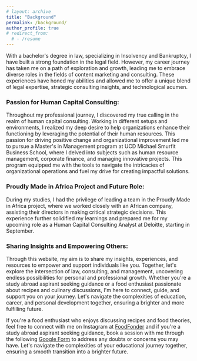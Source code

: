 ```yaml
---
# layout: archive
title: "Background"
permalink: /background/
author_profile: true
# redirect_from:
  # - /resume
---
```


With a bachelor's degree in law, specializing in Insolvency and Bankruptcy, I have built a strong foundation in the legal field. However, my career journey has taken me on a path of exploration and growth, leading me to embrace diverse roles in the fields of content marketing and consulting. These experiences have honed my abilities and allowed me to offer a unique blend of legal expertise, strategic consulting insights, and technological acumen.

### Passion for Human Capital Consulting: 
Throughout my professional journey, I discovered my true calling in the realm of human capital consulting. Working in different setups and environments, I realized my deep desire to help organizations enhance their functioning by leveraging the potential of their human resources. This passion for driving positive change and organizational improvement led me to pursue a Master's in Management program at UCD Michael Smurfit Business School, where I delved into subjects such as human resource management, corporate finance, and managing innovative projects. This program equipped me with the tools to navigate the intricacies of organizational operations and fuel my drive for creating impactful solutions.

### Proudly Made in Africa Project and Future Role: 
During my studies, I had the privilege of leading a team in the Proudly Made in Africa project, where we worked closely with an African company, assisting their directors in making critical strategic decisions. This experience further solidified my learnings and prepared me for my upcoming role as a Human Capital Consulting Analyst at Deloitte, starting in September.

### Sharing Insights and Empowering Others: 
Through this website, my aim is to share my insights, experiences, and resources to empower and support individuals like you. Together, let's explore the intersection of law, consulting, and management, uncovering endless possibilities for personal and professional growth. Whether you're a study abroad aspirant seeking guidance or a food enthusiast passionate about recipes and culinary discussions, I'm here to connect, guide, and support you on your journey. Let's navigate the complexities of education, career, and personal development together, ensuring a brighter and more fulfilling future.

If you're a food enthusiast who enjoys discussing recipes and food theories, feel free to connect with me on Instagram at [FoodFonder](https://www.instagram.com/thefoodfonder/?hl=en) and if you're a study abroad aspirant seeking guidance, book a session with me through the following [Google Form](https://lnkd.in/gnMJtxMZ) to address any doubts or concerns you may have. Let's navigate the complexities of your educational journey together, ensuring a smooth transition into a brighter future.



